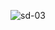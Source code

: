 
![sd-03](https://user-images.githubusercontent.com/81258448/184787258-0e6a73b0-a9f2-4bbd-8acb-16cb292a673c.png)
